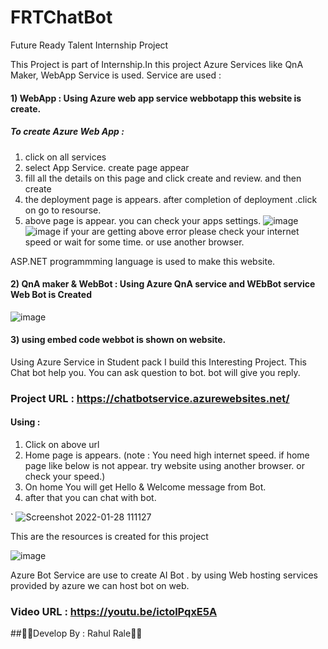 # FRTChatBot
Future Ready Talent Internship Project

This Project is part of Internship.In this project Azure Services like QnA Maker, WebApp Service is used. 
Service are used :
#### 1) WebApp : Using Azure web app service webbotapp this website is create.
##### To create Azure Web App :
  1) click on all services
  2) select App Service. create page appear
  3) fill all the details on this page and click create and review. and then create
  4) the deployment page is appears. after completion of deployment .click on go to resourse.
  5) above page is appear. you can check your apps settings.
![image](https://user-images.githubusercontent.com/84489118/151497663-d340849b-9c76-4a3a-90d2-af0e82f822ac.png)
![image](https://user-images.githubusercontent.com/84489118/151501332-28503db8-6cd4-4111-920a-04770b1c0c33.png)
if your are getting above error please check your internet speed or wait for some time. or use another browser.

  ASP.NET programmming language is used to make this website. 
#### 2) QnA maker & WebBot : Using Azure QnA service and WEbBot service Web Bot is Created
![image](https://user-images.githubusercontent.com/84489118/151497755-3a8ef243-af6c-4823-973e-6ec0ad9c9ffb.png)

#### 3) using embed code webbot is shown on website.
Using Azure Service in Student pack I build this Interesting Project.
This Chat bot help you. You can ask question to bot. bot will give you reply.

### Project URL : https://chatbotservice.azurewebsites.net/
#### Using :
  1) Click on above url
  2) Home page is appears. (note : You need high internet speed. if home page like below is not appear. try website using another browser. or check your speed.)
  3) On home You will get Hello & Welcome message from Bot.
  4) after that you can chat with bot.
  
`
![Screenshot 2022-01-28 111127](https://user-images.githubusercontent.com/84489118/151493797-c5ea2df7-8066-4324-9d22-02e36189d730.jpg)

This are the resources is created for this project 

![image](https://user-images.githubusercontent.com/84489118/151494031-91f5eb18-8927-4b1b-bbbc-a2267b799a3a.png)

Azure Bot Service are use to create AI Bot .
by using Web hosting services provided by azure we can host bot on web.

### Video URL : https://youtu.be/ictolPqxE5A

##🙏🙏Develop By : Rahul Rale🙏🙏
